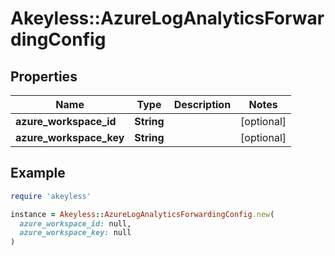 # Akeyless::AzureLogAnalyticsForwardingConfig

## Properties

| Name | Type | Description | Notes |
| ---- | ---- | ----------- | ----- |
| **azure_workspace_id** | **String** |  | [optional] |
| **azure_workspace_key** | **String** |  | [optional] |

## Example

```ruby
require 'akeyless'

instance = Akeyless::AzureLogAnalyticsForwardingConfig.new(
  azure_workspace_id: null,
  azure_workspace_key: null
)
```

